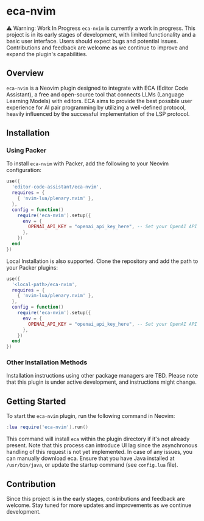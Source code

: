 # eca-nvim

:warning: Warning: Work In Progress
`eca-nvim` is currently a work in progress. This project is in its early stages of development, with limited functionality and a basic user interface. Users should expect bugs and potential issues. Contributions and feedback are welcome as we continue to improve and expand the plugin's capabilities.

## Overview

`eca-nvim` is a Neovim plugin designed to integrate with ECA (Editor Code Assistant), a free and open-source tool that connects LLMs (Language Learning Models) with editors. ECA aims to provide the best possible user experience for AI pair programming by utilizing a well-defined protocol, heavily influenced by the successful implementation of the LSP protocol.

## Installation

### Using Packer

To install `eca-nvim` with Packer, add the following to your Neovim configuration:

```lua
use({
  'editor-code-assistant/eca-nvim',
  requires = {
    { 'nvim-lua/plenary.nvim' },
  },
  config = function()
    require('eca-nvim').setup({
      env = {
        OPENAI_API_KEY = "openai_api_key_here", -- Set your OpenAI API key here from => https://platform.openai.com/settings/organization/api-keys
      },
    })
  end
})
```

Local Installation is also supported. Clone the repository and add the path to your Packer plugins:

```lua
use({
  '<local-path>/eca-nvim',
  requires = {
    { 'nvim-lua/plenary.nvim' },
  },
  config = function()
    require('eca-nvim').setup({
      env = {
        OPENAI_API_KEY = "openai_api_key_here", -- Set your OpenAI API key here from => https://platform.openai.com/settings/organization/api-keys
      },
    })
  end
})
```

### Other Installation Methods

Installation instructions using other package managers are TBD. Please note that this plugin is under active development, and instructions might change.

## Getting Started

To start the `eca-nvim` plugin, run the following command in Neovim:

```lua
:lua require('eca-nvim').run()
```

This command will install `eca` within the plugin directory if it's not already present. Note that this process can introduce UI lag since the asynchronous handling of this request is not yet implemented. In case of any issues, you can manually download eca. Ensure that you have Java installed at `/usr/bin/java`, or update the startup command (see `config.lua` file).

## Contribution

Since this project is in the early stages, contributions and feedback are welcome. Stay tuned for more updates and improvements as we continue development.

